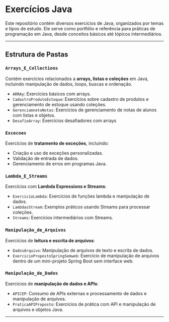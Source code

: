 # Exercícios Java

Este repositório contém diversos exercícios de Java, organizados por temas e tipos de estudo. Ele serve como portfólio e referência para práticas de programação em Java, desde conceitos básicos até tópicos intermediários.

---

## Estrutura de Pastas

### `Arrays_E_Collections`
Contém exercícios relacionados a **arrays, listas e coleções** em Java, incluindo manipulação de dados, loops, buscas e ordenação.

- `ARRAy`: Exercícios básicos com arrays.
- `CadastroProdutoEstoque`: Exercícios sobre cadastro de produtos e gerenciamento de estoque usando coleções.
- `GerenciamnetoNotas`: Exercícios de gerenciamento de notas de alunos com listas e objetos.
- `DesafioArray`: Exercícios desafiadores com arrays 

### `Excecoes`
Exercícios de **tratamento de exceções**, incluindo:

- Criação e uso de exceções personalizadas.
- Validação de entrada de dados.
- Gerenciamento de erros em programas Java.

### `Lambda_E_Streams`
Exercícios com **Lambda Expressions e Streams**:

- `ExercicioLambda`: Exercícios de funções lambda e manipulação de dados.
- `LambdasStream`: Exemplos práticos usando Streams para processar coleções.
- `Streams`: Exercícios intermediários com Streams.

### `Manipulação_de_Arquivos`
Exercícios de **leitura e escrita de arquivos**:

- `DadosArquivo`: Manipulação de arquivos de texto e escrita de dados.
- `ExercicioPropostoSpringSemweb`: Exercício de manipulação de arquivos dentro de um mini-projeto Spring Boot sem interface web.

### `Manipulação_de_Dados`
Exercícios de **manipulação de dados e APIs**:

- `APICEP`: Consumo de APIs externas e processamento de dados e manipulação de arquivos.
- `PraticaAPIProposto`: Exercícios de prática com API e manipulação de arquivos e objetos Java.

---

